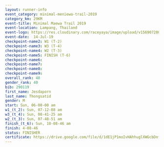 ```yaml
---
layout: runner-info 
event_category: minimal-meniewa-trail-2019 
category_km: 29KM 
event-title: Minimal Maewa Trail 2019 
event-location: Lampang, Thailand 
event-logo: https://res.cloudinary.com/raceyaya/image/upload/v1569072805/logo/minimal-trail_ktnvsp.jpg 
event-date:  14-Jul-19 
checkpoint-name2: W1 (T-2) 
checkpoint-name3: W3 (T-4) 
checkpoint-name4: W2 (T-3) 
checkpoint-name5: FINISH (T-6) 
checkpoint-name6: 
checkpoint-name7: 
checkpoint-name8: 
checkpoint-name9: 
overall_rank: 48
gender_rank: 40
bib: 290119
first_name: Jesdaporn
last_name: Thongsatid
gender: M
start: Sun, 06-00-00 am
w1_(t_2): Sun, 07-12-08 am
w3_(t_4): Sun, 08-41-25 am
w2_(t_3): Sun, 07-48-51 am
finish_(t_6): Sun, 10-08-46 am
finish: 4-08-46
status: FINISHER
certificate: https://drive.google.com/file/d/1dE1jP1moIvHAhhuglXWGcbDnfMmsGWDd/view?usp=sharing
---
```

